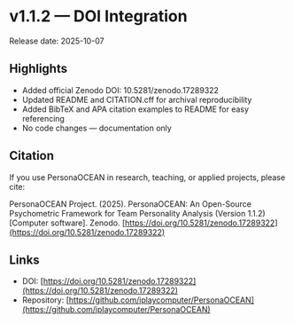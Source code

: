 # v1.1.2 — DOI Integration

Release date: 2025-10-07

## Highlights

- Added official Zenodo DOI: 10.5281/zenodo.17289322
- Updated README and CITATION.cff for archival reproducibility
- Added BibTeX and APA citation examples to README for easy referencing
- No code changes — documentation only

## Citation

If you use PersonaOCEAN in research, teaching, or applied projects, please cite:

PersonaOCEAN Project. (2025). PersonaOCEAN: An Open-Source Psychometric Framework for Team Personality Analysis (Version 1.1.2) [Computer software]. Zenodo. [https://doi.org/10.5281/zenodo.17289322](https://doi.org/10.5281/zenodo.17289322)

## Links

- DOI: [https://doi.org/10.5281/zenodo.17289322](https://doi.org/10.5281/zenodo.17289322)
- Repository: [https://github.com/iplaycomputer/PersonaOCEAN](https://github.com/iplaycomputer/PersonaOCEAN)
